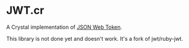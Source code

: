 # JWT.cr
A Crystal implementation of [JSON Web Token](https://tools.ietf.org/html/rfc7519).

This library is not done yet and doesn't work.  It's a fork of jwt/ruby-jwt.